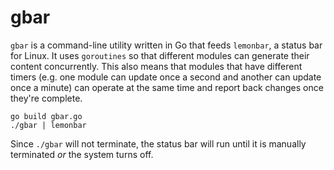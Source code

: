 # gbar
`gbar` is a command-line utility written in Go that feeds `lemonbar`, a status bar for Linux. It uses `goroutines` so that different modules can generate their 
content concurrently. This also means that modules that have different timers (e.g. one module can update once a second and another can update once a minute) can operate at the same time and report back changes once they're complete.

```
go build gbar.go
./gbar | lemonbar
```
Since `./gbar` will not terminate, the status bar will run until it is manually terminated *or* the system turns off.

